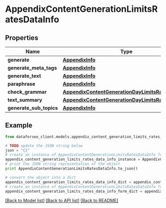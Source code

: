 # AppendixContentGenerationLimitsRatesDataInfo


## Properties

Name | Type | Description | Notes
------------ | ------------- | ------------- | -------------
**generate** | [**AppendixInfo**](AppendixInfo.md) |  | [optional] 
**generate_meta_tags** | [**AppendixInfo**](AppendixInfo.md) |  | [optional] 
**generate_text** | [**AppendixInfo**](AppendixInfo.md) |  | [optional] 
**paraphrase** | [**AppendixInfo**](AppendixInfo.md) |  | [optional] 
**check_grammar** | [**AppendixContentGenerationDayLimitsRatesDataInfo**](AppendixContentGenerationDayLimitsRatesDataInfo.md) |  | [optional] 
**text_summary** | [**AppendixContentGenerationDayLimitsRatesDataInfo**](AppendixContentGenerationDayLimitsRatesDataInfo.md) |  | [optional] 
**generate_sub_topics** | [**AppendixInfo**](AppendixInfo.md) |  | [optional] 

## Example

```python
from dataforseo_client.models.appendix_content_generation_limits_rates_data_info import AppendixContentGenerationLimitsRatesDataInfo

# TODO update the JSON string below
json = "{}"
# create an instance of AppendixContentGenerationLimitsRatesDataInfo from a JSON string
appendix_content_generation_limits_rates_data_info_instance = AppendixContentGenerationLimitsRatesDataInfo.from_json(json)
# print the JSON string representation of the object
print AppendixContentGenerationLimitsRatesDataInfo.to_json()

# convert the object into a dict
appendix_content_generation_limits_rates_data_info_dict = appendix_content_generation_limits_rates_data_info_instance.to_dict()
# create an instance of AppendixContentGenerationLimitsRatesDataInfo from a dict
appendix_content_generation_limits_rates_data_info_form_dict = appendix_content_generation_limits_rates_data_info.from_dict(appendix_content_generation_limits_rates_data_info_dict)
```
[[Back to Model list]](../README.md#documentation-for-models) [[Back to API list]](../README.md#documentation-for-api-endpoints) [[Back to README]](../README.md)


